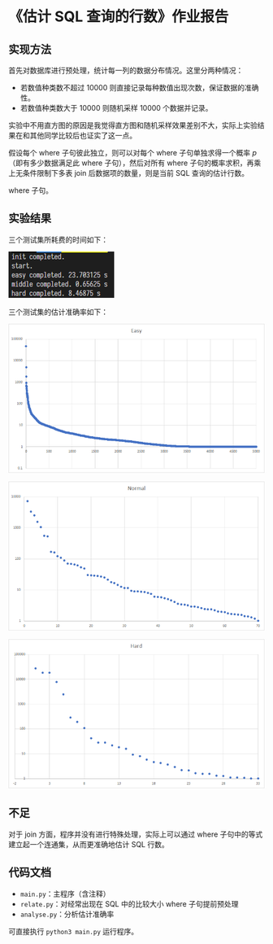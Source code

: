 # 《估计 SQL 查询的行数》作业报告

## 实现方法

首先对数据库进行预处理，统计每一列的数据分布情况。这里分两种情况：

- 若数值种类数不超过 10000 则直接记录每种数值出现次数，保证数据的准确性。
- 若数值种类数大于 10000 则随机采样 10000 个数据并记录。

实验中不用直方图的原因是我觉得直方图和随机采样效果差别不大，实际上实验结果在和其他同学比较后也证实了这一点。

假设每个 where 子句彼此独立，则可以对每个 where 子句单独求得一个概率 $p$（即有多少数据满足此 where 子句），然后对所有 where 子句的概率求积，再乘上无条件限制下多表 join 后数据项的数量，则是当前 SQL 查询的估计行数。

where 子句。

## 实验结果

三个测试集所耗费的时间如下：

![image-20200614232619095](assets/image-20200614232619095.png)

三个测试集的估计准确率如下：

![image-20200614234220692](assets/image-20200614234220692.png)

![image-20200614234302416](assets/image-20200614234302416.png)

![image-20200614234346172](assets/image-20200614234346172.png)

## 不足

对于 join 方面，程序并没有进行特殊处理，实际上可以通过 where 子句中的等式建立起一个连通集，从而更准确地估计 SQL 行数。

## 代码文档

- `main.py`：主程序（含注释）
- `relate.py`：对经常出现在 SQL 中的比较大小 where 子句提前预处理
- `analyse.py`：分析估计准确率

可直接执行 `python3 main.py` 运行程序。

